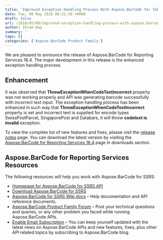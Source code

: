 ```yaml
---
title: 'Improved Exception Handling Process With Aspose.BarCode for SSRS 18.4'
date: Tue, 08 May 2018 06:21:39 +0000
draft: false
url: /2018/05/08/improved-exception-handling-process-with-aspose.barcode-for-ssrs-18.4/
author: Ikram Haq
summary: ''
tags: []
categories: ['Aspose.BarCode Product Family']
---
```


We are pleased to announce the release of Aspose.BarCode for Reporting Services 18.4. The major development in this release is the enhanced exception handling process.

## Enhancement

It was observed that **ThrowExceptionWhenCodeTextIncorrect** property was not working properly and API was generating barcode successfully with incorrect text input. The exception handling process has been enhanced in such way that **ThrowExceptionWhenCodeTextIncorrect** property is set and incorrect text is supplied for encode types SwissPostParcel, SingaporePost and Databars, it will throw **codetext is invalid** exception.

  

To view the complete list of new features and fixes, please visit the [release notes][1] page. You can download the latest version by visiting the [Aspose.BarCode for Reporting Services 18.4][2] page in downloads section.

## Aspose.BarCode for Reporting Services Resources

The following resources will help you work with Aspose.BarCode for SSRS:

*   [Homepage for Aspose.BarCode for SSRS API][3]
*   [Download Aspose.BarCode for SSRS][4]
*   [Aspose.BarCode for SSRS Wiki docs][5] – Help documentation and API reference documents.
*   [Aspose.BarCode Product Family Forum][6] – Post your technical questions and queries, or any other problem you faced while running Aspose.BarCode APIs.
*   [Enable Email Subscription][7] – You can keep yourself updated with the latest news on Aspose.BarCode APIs and new features, fixes, plus other API related topics by subscribing to Aspose.BarCode blog.




[1]: https://docs.aspose.com/display/barcodereportingservices/Aspose.BarCode+for+Reporting+Services+18.4+Release+Notes
[2]: http://www.aspose.com/downloads/barcode/reportingservices
[3]: https://www.aspose.com/products/barcode/reporting-services
[4]: https://downloads.aspose.com/barcode/reportingservices
[5]: https://docs.aspose.com/display/barcodereportingservices/Home
[6]: https://forum.aspose.com/c/barcode
[7]: https://blog.aspose.com/category/aspose-products/aspose-barcode-product-family/




